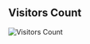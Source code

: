<!-- ![](https://komarev.com/ghpvc/?username=MaSStiK) -->
## Visitors Count
![Visitors Count](https://profile-counter.glitch.me/MaSStiK/count.svg)
